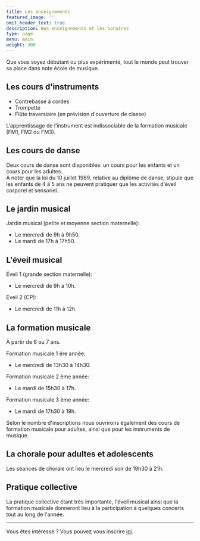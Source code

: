 ```yaml
---
title: Les enseignements
featured_image: ''
omit_header_text: true
description: Nos enseignements et les horaires
type: page
menu: main
weight: 300
---
```


Que vous soyez débutant ou plus expérimenté, tout le monde peut trouver sa place dans
note école de musique.


## Les cours d'instruments

- Contrebasse à cordes
- Trompette
- Flûte traversiaire (en prévision d'ouverture de classe)

L’apprentissage de l’instrument est indissociable de la formation musicale (FM1, FM2 ou FM3).

## Les cours de danse

Deux cours de danse sont disponibles:
un cours pour les enfants et un cours pour les adultes.  
À noter que la loi du 10 juillet 1989, relative au diplôme de danse, stipule que les
enfants de 4 à 5 ans ne peuvent pratiquer que les activités d'éveil corporel et
sensoriel.


## Le jardin musical

Jardin musical (petite et moyenne section maternelle):
- Le mercredi de 9h à 9h50.
- Le mardi de 17h à 17h50.


## L'éveil musical


Éveil 1 (grande section maternelle):
- Le mercredi de 9h à 10h.

Éveil 2 (CP):
- Le mercredi de 11h à 12h.


## La formation musicale

À partir de 6 ou 7 ans.

Formation musicale 1 ère année:
- Le mercredi de 13h30 à 14h30.

Formation musicale 2 ème année:
- Le mardi de 15h30 à 17h.

Formation musicale 3 ème année:
- Le mardi de 17h30 à 19h.

Selon le nombre d'inscriptions nous ouvrirons également des cours de formation musicale
pour adultes, ainsi que pour les instruments de musique.


## La chorale pour adultes et adolescents

Les séances de chorale ont lieu le mercredi soir de 19h30 à 21h.


## Pratique collective

La pratique collective étant très importante,
l'éveil musical ainsi que la formation musicale donneront lieu à la participation
à quelques concerts tout au long de l'année.



--- 

Vous êtes intéressé ? Vous pouvez vous inscrire [ici](/inscription).
